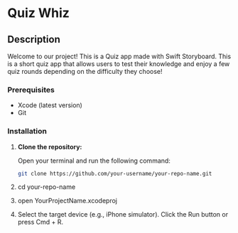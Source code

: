 # Quiz Whiz

## Description
Welcome to our project! This is a Quiz app made with Swift Storyboard. This is a short quiz app that allows users to test their knowledge
and enjoy a few quiz rounds depending on the difficulty they choose!

### Prerequisites

- Xcode (latest version)
- Git

### Installation

1. **Clone the repository:**

   Open your terminal and run the following command:

   ```sh
   git clone https://github.com/your-username/your-repo-name.git

2. cd your-repo-name

3. open YourProjectName.xcodeproj

4. Select the target device (e.g., iPhone simulator).
  Click the Run button or press Cmd + R.


